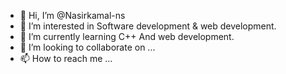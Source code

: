 - 👋 Hi, I’m @Nasirkamal-ns
- 👀 I’m interested in Software development & web development.
- 🌱 I’m currently learning C++ And web development.
- 💞️ I’m looking to collaborate on ...
- 📫 How to reach me ...

<!---
Nasirkamal-ns/Nasirkamal-ns is a ✨ special ✨ repository because its `README.md` (this file) appears on your GitHub profile.
You can click the Preview link to take a look at your changes.
--->
